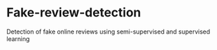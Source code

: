 # Fake-review-detection
Detection of fake online reviews using semi-supervised and supervised learning 
